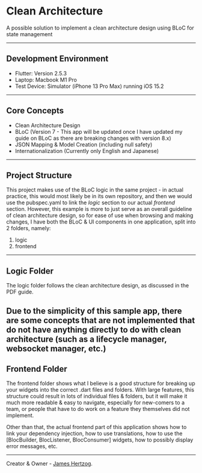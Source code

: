 # Clean Architecture
A possible solution to implement a clean architecture design using BLoC for state management

---
## Development Environment
* Flutter: Version 2.5.3 
* Laptop: Macbook M1 Pro 
* Test Device: Simulator (iPhone 13 Pro Max) running iOS 15.2
---
## Core Concepts
* Clean Architecture Design
* BLoC (Version 7 - This app will be updated once I have updated my guide on BLoC as there are breaking changes with version 8.x)
* JSON Mapping & Model Creation (including null safety)
* Internationalization (Currently only English and Japanese)
---
## Project Structure
This project makes use of the BLoC logic in the same project - in actual practice, this would most likely be in
its own repository, and then we would use the pubspec.yaml to link the _logic_ section to our actual _frontend_ section. 
However, this example is more to just serve as an overall guideline of clean architecture design, so for
ease of use when browsing and making changes, I have both the BLoC & UI components in one application, split into 2
folders, namely:
1) logic
2) frontend
---
## Logic Folder
The logic folder follows the clean architecture design, as discussed in the PDF guide.

Due to the simplicity of this sample app, there are some concepts that are not implemented that do not have anything directly
to do with clean architecture (such as a lifecycle manager, websocket manager, etc.)
---
## Frontend Folder
The frontend folder shows what I believe is a good structure for breaking up your widgets into the correct .dart files and folders.
With large features, this structure could result in lots of individual files & folders, but it will make it much more readable &
easy to navigate, especially for new-comers to a team, or people that have to do work on a feature they themselves did not implement.

Other than that, the actual frontend part of this application shows how to link your dependency injection, how to use translations,
how to use the [BlocBuilder, BlocListener, BlocConsumer] widgets, how to possibly display error messages, etc.

---

Creator & Owner - [James Hertzog](https://github.com/jbhertzog).
